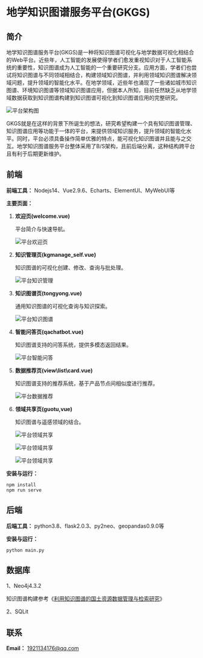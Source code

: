# 地学知识图谱服务平台(GKGS)

## 简介

地学知识图谱服务平台(GKGS)是一种将知识图谱可视化与地学数据可视化相结合的Web平台。近些年，人工智能的发展使得学者们愈发重视知识对于人工智能系统的重要性，知识图谱成为人工智能的一个重要研究分支。应用方面，学者们也尝试将知识图谱与不同领域相结合，构建领域知识图谱，并利用领域知识图谱解决领域问题，提升领域的智能化水平。在地学领域，近些年也涌现了一些诸如城市知识图谱、环境知识图谱等领域知识图谱应用，但据本人所知，目前任然缺乏从地学领域数据获取到知识图谱构建到知识图谱可视化到知识图谱应用的完整研究。

![平台架构图](https://gitee.com/CHENGXIN0219/gkgsframe/blob/master/img/平台架构图.png)

GKGS就是在这样的背景下所诞生的想法，研究希望构建一个具有知识图谱管理、知识图谱应用等功能于一体的平台，来提供领域知识服务，提升领域的智能化水平。同时，平台必须具备操作简单优雅的特点，能可视化知识图谱并且能与之交互。地学知识图谱服务平台整体采用了B/S架构，且前后端分离，这种结构跨平台且有利于后期更新维护。

## 前端

**前端工具：** Nodejs14、Vue2.9.6、Echarts、ElementUI、MyWebUI等

**主要页面：**

1. **欢迎页(welcome.vue)**

   平台简介与快速导航。

   ![平台欢迎页](https://gitee.com/CHENGXIN0219/gkgsframe/blob/master/img/平台欢迎页.PNG)

2. **知识管理页(kgmanage_self.vue)**

   知识图谱的可视化创建、修改、查询与批处理。

   ![平台知识管理](https://gitee.com/CHENGXIN0219/gkgsframe/blob/master/img/平台知识管理.PNG)

3. **知识图谱页(tongyong.vue)**

   通用知识图谱的可视化查询与知识探索。

   ![平台知识图谱](https://gitee.com/CHENGXIN0219/gkgsframe/blob/master/img/平台知识图谱.PNG)

4. **智能问答页(qachatbot.vue)**

   知识图谱支持的问答系统，提供多模态返回结果。

   ![平台智能问答](https://gitee.com/CHENGXIN0219/gkgsframe/blob/master/img/平台智能问答.PNG)

5. **数据推荐页(view\list\card.vue)**

   知识图谱支持的推荐系统，基于产品节点间相似度进行推荐。

   ![平台数据推荐](https://gitee.com/CHENGXIN0219/gkgsframe/blob/master/img/平台数据推荐.PNG)

6. **领域共享页(guotu,vue)**

   知识图谱与遥感领域的结合。

   ![平台领域共享](https://gitee.com/CHENGXIN0219/gkgsframe/blob/master/img/平台领域共享.PNG)
   
   ![平台领域共享](https://gitee.com/CHENGXIN0219/gkgsframe/blob/master/img/数据获取.PNG)
   
   ![平台领域共享](https://gitee.com/CHENGXIN0219/gkgsframe/blob/master/img/异常数据检测.PNG)

**安装与运行：**

```text
npm install
npm run serve
```

## 后端

**后端工具：** python3.8、flask2.0.3、py2neo、geopandas0.9.0等

**安装与运行：**

```python3
python main.py
```

## 数据库

1、Neo4j4.3.2

知识图谱构建参考《[利用知识图谱的国土资源数据管理与检索研究](https://link.zhihu.com/?target=http%3A//ch.whu.edu.cn/cn/article/doi/10.13203/j.whugis20210714)》

2、SQLit

## 联系

**Email：** 1921134176@qq.com
